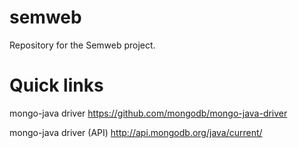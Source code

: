semweb
======

Repository for the Semweb project.

Quick links
=

mongo-java driver
https://github.com/mongodb/mongo-java-driver

mongo-java driver (API)
http://api.mongodb.org/java/current/